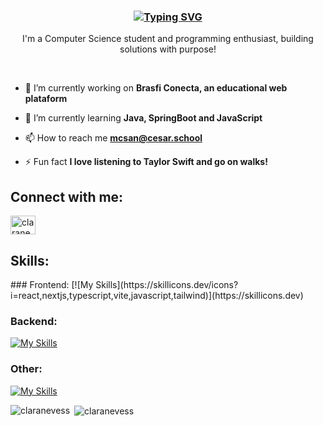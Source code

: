 <h3 align="center">
<a href="https://git.io/typing-svg"><img src="https://readme-typing-svg.demolab.com?font=Fira+Code&size=34&duration=4000&pause=1000&color=8C1FF7&center=true&width=940&height=60&lines=Hi!+I'm+Clara+Neves+%F0%9F%98%8A" alt="Typing SVG" /></a></h3>
<p align="center">I'm a Computer Science student and programming enthusiast, building solutions with purpose!</p>

<br>

- 🔭 I’m currently working on **Brasfi Conecta, an educational web plataform**

- 🌱 I’m currently learning **Java, SpringBoot and JavaScript**

- 📫 How to reach me **mcsan@cesar.school**

- ⚡ Fun fact **I love listening to Taylor Swift and go on walks!**

<h2 align="left">Connect with me:</h2>
<p align="left">
<a href="https://linkedin.com/in/claranevess" target="blank"><img align="center" src="https://raw.githubusercontent.com/rahuldkjain/github-profile-readme-generator/master/src/images/icons/Social/linked-in-alt.svg" alt="claranevess" height="30" width="40" /></a>
</p>

<h2 align="left">Skills:</h2>
### Frontend:
[![My Skills](https://skillicons.dev/icons?i=react,nextjs,typescript,vite,javascript,tailwind)](https://skillicons.dev)

### Backend:
[![My Skills](https://skillicons.dev/icons?i=django,spring,java,python,c)](https://skillicons.dev)

### Other:
[![My Skills](https://skillicons.dev/icons?i=git,vscode,postgresql)](https://skillicons.dev)
<br>
<p><img align="left" src="https://github-readme-stats.vercel.app/api/top-langs?username=claranevess&show_icons=true&locale=en&layout=compact" alt="claranevess" /></p>
<p>&nbsp;<img align="center" src="https://github-readme-stats.vercel.app/api?username=claranevess&show_icons=true&locale=en" alt="claranevess" /></p>

